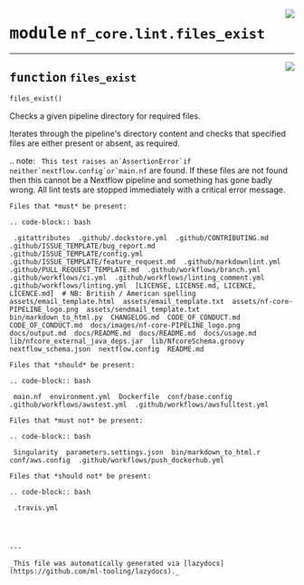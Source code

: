 <!-- markdownlint-disable -->

<a href="../../../../../../tools/nf_core/lint/files_exist.py#L0"><img align="right" style="float:right;" src="https://img.shields.io/badge/-source-cccccc?style=flat-square"></a>

# <kbd>module</kbd> `nf_core.lint.files_exist`

---

<a href="../../../../../../tools/nf_core/lint/files_exist.py#L6"><img align="right" style="float:right;" src="https://img.shields.io/badge/-source-cccccc?style=flat-square"></a>

## <kbd>function</kbd> `files_exist`

```python
files_exist()
```

Checks a given pipeline directory for required files.

Iterates through the pipeline's directory content and checks that specified files are either present or absent, as required.

.. note:
`` This test raises an`AssertionError`if neither`nextflow.config`or`main.nf`` are found. If these files are not found then this cannot be a Nextflow pipeline and something has gone badly wrong. All lint tests are stopped immediately with a critical error message.

```
Files that *must* be present:

.. code-block:: bash

 .gitattributes  .github/.dockstore.yml  .github/CONTRIBUTING.md  .github/ISSUE_TEMPLATE/bug_report.md  .github/ISSUE_TEMPLATE/config.yml  .github/ISSUE_TEMPLATE/feature_request.md  .github/markdownlint.yml  .github/PULL_REQUEST_TEMPLATE.md  .github/workflows/branch.yml  .github/workflows/ci.yml  .github/workflows/linting_comment.yml  .github/workflows/linting.yml  [LICENSE, LICENSE.md, LICENCE, LICENCE.md]  # NB: British / American spelling  assets/email_template.html  assets/email_template.txt  assets/nf-core-PIPELINE_logo.png  assets/sendmail_template.txt  bin/markdown_to_html.py  CHANGELOG.md  CODE_OF_CONDUCT.md  CODE_OF_CONDUCT.md  docs/images/nf-core-PIPELINE_logo.png  docs/output.md  docs/README.md  docs/README.md  docs/usage.md  lib/nfcore_external_java_deps.jar  lib/NfcoreSchema.groovy  nextflow_schema.json  nextflow.config  README.md

Files that *should* be present:

.. code-block:: bash

 main.nf  environment.yml  Dockerfile  conf/base.config  .github/workflows/awstest.yml  .github/workflows/awsfulltest.yml

Files that *must not* be present:

.. code-block:: bash

 Singularity  parameters.settings.json  bin/markdown_to_html.r  conf/aws.config  .github/workflows/push_dockerhub.yml

Files that *should not* be present:

.. code-block:: bash

 .travis.yml




---

_This file was automatically generated via [lazydocs](https://github.com/ml-tooling/lazydocs)._
```
